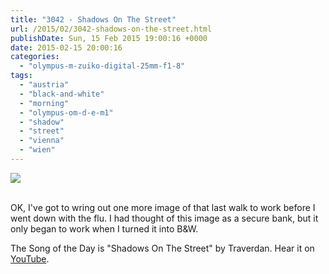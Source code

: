 ```yaml
---
title: "3042 - Shadows On The Street"
url: /2015/02/3042-shadows-on-the-street.html
publishDate: Sun, 15 Feb 2015 19:00:16 +0000
date: 2015-02-15 20:00:16
categories: 
  - "olympus-m-zuiko-digital-25mm-f1-8"
tags: 
  - "austria"
  - "black-and-white"
  - "morning"
  - "olympus-om-d-e-m1"
  - "shadow"
  - "street"
  - "vienna"
  - "wien"
---
```

<div class="container">
<div class="center"><a target="_blank" href="https://d25zfm9zpd7gm5.cloudfront.net/1200x1200/2015/20150203_090731_lr.jpg"><img src="https://d25zfm9zpd7gm5.cloudfront.net/0600x0600/2015/20150203_090731_lr.jpg" /></a></div>
</div>
<br />

OK, I've got to wring out one more image of that last walk to work before I went down with the flu. I had thought of this image as a secure bank, but it only began to work when I turned it into B&amp;W.

The Song of the Day is "Shadows On The Street" by Traverdan. Hear it on <a href="https://www.youtube.com/watch?v=qQ81e4cG454" target="_blank">YouTube</a>.
